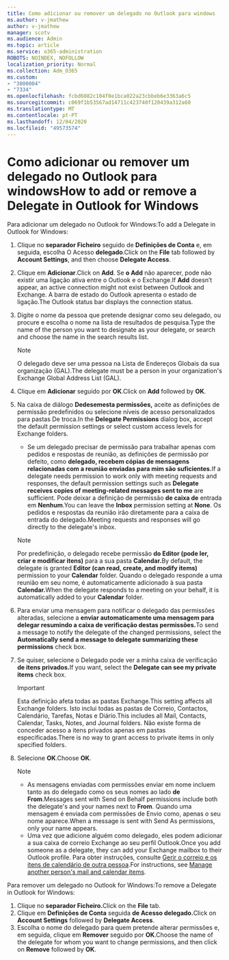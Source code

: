 ```yaml
---
title: Como adicionar ou remover um delegado no Outlook para windows
ms.author: v-jmathew
author: v-jmathew
manager: scotv
ms.audience: Admin
ms.topic: article
ms.service: o365-administration
ROBOTS: NOINDEX, NOFOLLOW
localization_priority: Normal
ms.collection: Adm_O365
ms.custom:
- "3800004"
- "7334"
ms.openlocfilehash: fcbd6082c104f0e1bca022a23cbbeb6e3363a6c5
ms.sourcegitcommit: c069f1b53567ad14711c423740f120439a312a60
ms.translationtype: MT
ms.contentlocale: pt-PT
ms.lasthandoff: 12/04/2020
ms.locfileid: "49573574"
---
```

# <a name="how-to-add-or-remove-a-delegate-in-outlook-for-windows"></a><span data-ttu-id="c113c-102">Como adicionar ou remover um delegado no Outlook para windows</span><span class="sxs-lookup"><span data-stu-id="c113c-102">How to add or remove a Delegate in Outlook for Windows</span></span>

<span data-ttu-id="c113c-103">Para adicionar um delegado no Outlook for Windows:</span><span class="sxs-lookup"><span data-stu-id="c113c-103">To add a Delegate in Outlook for Windows:</span></span> 

1. <span data-ttu-id="c113c-104">Clique no **separador Ficheiro** seguido de **Definições de Conta** e, em seguida, escolha O Acesso **delegado**.</span><span class="sxs-lookup"><span data-stu-id="c113c-104">Click on the **File** tab followed by **Account Settings**, and then choose **Delegate Access**.</span></span>
2. <span data-ttu-id="c113c-105">Clique em **Adicionar**.</span><span class="sxs-lookup"><span data-stu-id="c113c-105">Click on **Add**.</span></span> <span data-ttu-id="c113c-106">Se **o Add** não aparecer, pode não existir uma ligação ativa entre o Outlook e o Exchange.</span><span class="sxs-lookup"><span data-stu-id="c113c-106">If **Add** doesn’t appear, an active connection might not exist between Outlook and Exchange.</span></span> <span data-ttu-id="c113c-107">A barra de estado do Outlook apresenta o estado de ligação.</span><span class="sxs-lookup"><span data-stu-id="c113c-107">The Outlook status bar displays the connection status.</span></span>
3. <span data-ttu-id="c113c-108">Digite o nome da pessoa que pretende designar como seu delegado, ou procure e escolha o nome na lista de resultados de pesquisa.</span><span class="sxs-lookup"><span data-stu-id="c113c-108">Type the name of the person you want to designate as your delegate, or search and choose the name in the search results list.</span></span>

    > [!NOTE]
    > <span data-ttu-id="c113c-109">O delegado deve ser uma pessoa na Lista de Endereços Globais da sua organização (GAL).</span><span class="sxs-lookup"><span data-stu-id="c113c-109">The delegate must be a person in your organization's Exchange Global Address List (GAL).</span></span>
4. <span data-ttu-id="c113c-110">Clique em **Adicionar** seguido por **OK**.</span><span class="sxs-lookup"><span data-stu-id="c113c-110">Click on **Add** followed by **OK**.</span></span>
5. <span data-ttu-id="c113c-111">Na caixa de diálogo **Dedesemesta permissões,** aceite as definições de permissão predefinidos ou selecione níveis de acesso personalizados para pastas De troca.</span><span class="sxs-lookup"><span data-stu-id="c113c-111">In the **Delegate Permissions** dialog box, accept the default permission settings or select custom access levels for Exchange folders.</span></span>

    - <span data-ttu-id="c113c-112">Se um delegado precisar de permissão para trabalhar apenas com pedidos e respostas de reunião, as definições de permissão por defeito, como **delegado, recebem cópias de mensagens relacionadas com a reunião enviadas para mim são suficientes.**</span><span class="sxs-lookup"><span data-stu-id="c113c-112">If a delegate needs permission to work only with meeting requests and responses, the default permission settings such as **Delegate receives copies of meeting-related messages sent to me** are sufficient.</span></span> <span data-ttu-id="c113c-113">Pode deixar a definição de permissão **de caixa de** entrada em **Nenhum**.</span><span class="sxs-lookup"><span data-stu-id="c113c-113">You can leave the **Inbox** permission setting at **None**.</span></span> <span data-ttu-id="c113c-114">Os pedidos e respostas da reunião irão diretamente para a caixa de entrada do delegado.</span><span class="sxs-lookup"><span data-stu-id="c113c-114">Meeting requests and responses will go directly to the delegate's inbox.</span></span>

    > [!NOTE]
    > <span data-ttu-id="c113c-115">Por predefinição, o delegado recebe permissão **do Editor (pode ler, criar e modificar itens)** para a sua pasta **Calendar.**</span><span class="sxs-lookup"><span data-stu-id="c113c-115">By default, the delegate is granted **Editor (can read, create, and modify items)** permission to your **Calendar** folder.</span></span> <span data-ttu-id="c113c-116">Quando o delegado responde a uma reunião em seu nome, é automaticamente adicionado à sua pasta **Calendar.**</span><span class="sxs-lookup"><span data-stu-id="c113c-116">When the delegate responds to a meeting on your behalf, it is automatically added to your **Calendar** folder.</span></span>

5. <span data-ttu-id="c113c-117">Para enviar uma mensagem para notificar o delegado das permissões alteradas, selecione a **enviar automaticamente uma mensagem para delegar resumindo a caixa de verificação destas permissões.**</span><span class="sxs-lookup"><span data-stu-id="c113c-117">To send a message to notify the delegate of the changed permissions, select the **Automatically send a message to delegate summarizing these permissions** check box.</span></span>
6. <span data-ttu-id="c113c-118">Se quiser, selecione o Delegado pode ver a minha caixa de verificação **de itens privados.**</span><span class="sxs-lookup"><span data-stu-id="c113c-118">If you want, select the **Delegate can see my private items** check box.</span></span>

    > [!IMPORTANT]
    > <span data-ttu-id="c113c-119">Esta definição afeta todas as pastas Exchange.</span><span class="sxs-lookup"><span data-stu-id="c113c-119">This setting affects all Exchange folders.</span></span> <span data-ttu-id="c113c-120">Isto inclui todas as pastas de Correio, Contactos, Calendário, Tarefas, Notas e Diário.</span><span class="sxs-lookup"><span data-stu-id="c113c-120">This includes all Mail, Contacts, Calendar, Tasks, Notes, and Journal folders.</span></span> <span data-ttu-id="c113c-121">Não existe forma de conceder acesso a itens privados apenas em pastas especificadas.</span><span class="sxs-lookup"><span data-stu-id="c113c-121">There is no way to grant access to private items in only specified folders.</span></span>

7. <span data-ttu-id="c113c-122">Selecione **OK**.</span><span class="sxs-lookup"><span data-stu-id="c113c-122">Choose **OK**.</span></span>

    > [!NOTE]
    >
    > - <span data-ttu-id="c113c-123">As mensagens enviadas com permissões enviar em nome incluem tanto as do delegado como os seus nomes ao lado **de From**.</span><span class="sxs-lookup"><span data-stu-id="c113c-123">Messages sent with Send on Behalf permissions include both the delegate's and your names next to **From**.</span></span> <span data-ttu-id="c113c-124">Quando uma mensagem é enviada com permissões de Envio como, apenas o seu nome aparece.</span><span class="sxs-lookup"><span data-stu-id="c113c-124">When a message is sent with Send As permissions, only your name appears.</span></span>
    > - <span data-ttu-id="c113c-125">Uma vez que adicione alguém como delegado, eles podem adicionar a sua caixa de correio Exchange ao seu perfil Outlook.</span><span class="sxs-lookup"><span data-stu-id="c113c-125">Once you add someone as a delegate, they can add your Exchange mailbox to their Outlook profile.</span></span> <span data-ttu-id="c113c-126">Para obter instruções, consulte [Gerir o correio e os itens de calendário de outra pessoa](https://support.microsoft.com/office/manage-another-person-s-mail-and-calendar-items-afb79d6b-2967-43b9-a944-a6b953190af5).</span><span class="sxs-lookup"><span data-stu-id="c113c-126">For instructions, see [Manage another person's mail and calendar items](https://support.microsoft.com/office/manage-another-person-s-mail-and-calendar-items-afb79d6b-2967-43b9-a944-a6b953190af5).</span></span>

<span data-ttu-id="c113c-127">Para remover um delegado no Outlook for Windows:</span><span class="sxs-lookup"><span data-stu-id="c113c-127">To remove a Delegate in Outlook for Windows:</span></span>

1. <span data-ttu-id="c113c-128">Clique no **separador Ficheiro.**</span><span class="sxs-lookup"><span data-stu-id="c113c-128">Click on the **File** tab.</span></span>
2. <span data-ttu-id="c113c-129">Clique em **Definições de Conta** seguida **de Acesso delegado.**</span><span class="sxs-lookup"><span data-stu-id="c113c-129">Click on **Account Settings** followed by **Delegate Access**.</span></span>
3. <span data-ttu-id="c113c-130">Escolha o nome do delegado para quem pretende alterar permissões e, em seguida, clique em **Remover** seguido por **OK**.</span><span class="sxs-lookup"><span data-stu-id="c113c-130">Choose the name of the delegate for whom you want to change permissions, and then click on **Remove** followed by **OK**.</span></span>
